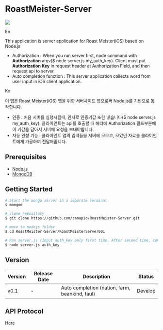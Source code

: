 # RoastMeister-Server

![](https://github.com/canapio/RoastMeister-Server/blob/master/roast_meister_server_logo.png?raw=true)

En

This application is server application for Roast Meister(iOS) based on Node.js
* Authorization : When you run server first, node command with **Authorization** argv($ node server.js my_auth_key). Client must put **Authorization Key** in request header at Authorization Field, and then request api to server.
* Auto completion function : This server application collects word from user input in iOS client application.

Ko

이 앱은 Roast Meister(iOS) 앱을 위한 서버사이드 앱으로써 Node.js를 기반으로 동작합니다.
* 인증 : 처음 서버를 실행시킬때, 인자로 인증키값 또한 넣습니다($ node server.js my_auth_key). 클라이언트는 api를 호출할 때 해더에 Authorization 필드부분에 이 키값을 담아서 서버에 요청을 보내야합니다.
* 자동 완성 기능 : 클라이언트 앱의 입력들을 서버에 모으고, 모았던 자료를 클라이언트에게 가공하여 전달해줍니다.

## Prerequisites
* [Node.js](https://nodejs.org)
* [MongoDB](https://www.mongodb.org/)

## Getting Started
```bash
# Start the mongo server in a separate terminal
$ mongod

# clone repository
$ git clone https://github.com/canapio/RoastMeister-Server.git

# move to nodejs folder
$ cd RoastMeister-Server/RoastMeisterServer001

# Run server.js (Input auth_key only first time. After second time, command $ node server.js)
$ node server.js auth_key
```


## Version
Version       | Release Date | Description                                          | Status     |
------------- | ------------ | ---------------------------------------------------- | ---------- |
v0.1          | -            | Auto completion (nation, farm, beankind, faul)       | Develop    |


## API Protocol
[Here](https://github.com/canapio/RoastMeister-Server/wiki/API-Protocol)
